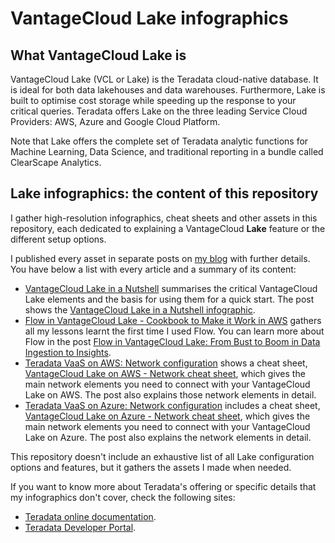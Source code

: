 # VantageCloud Lake infographics

## What VantageCloud Lake is

VantageCloud Lake (VCL or Lake) is the Teradata cloud-native database. It is ideal for both data lakehouses and data warehouses. Furthermore, Lake is built to optimise cost storage while speeding up the response to your critical queries. Teradata offers Lake on the three leading Service Cloud Providers: AWS, Azure and Google Cloud Platform.

Note that Lake offers the complete set of Teradata analytic functions for Machine Learning, Data Science, and traditional reporting in a bundle called ClearScape Analytics.

## Lake infographics: the content of this repository

I gather high-resolution infographics, cheat sheets and other assets in this repository, each dedicated to explaining a VantageCloud **Lake** feature or the different setup options.

I published every asset in separate posts on [my blog](https://celiamuriel.com/) with further details. You have below a list with every article and a summary of its content:
* [VantageCloud Lake in a Nutshell](https://celiamuriel.com/vantagecloud-lake-in-a-nutshell/) summarises the critical VantageCloud Lake elements and the basis for using them for a quick start. The post shows the [VantageCloud Lake in a Nutshell infographic](https://github.com/CeliaMuriel/VantageCloud-Lake-infographics/blob/main/VantageCloud%20Lake%20in%20a%20Nutshell.jpg).
* [Flow in VantageCloud Lake - Cookbook to Make it Work in AWS](https://github.com/CeliaMuriel/VantageCloud-Lake-infographics/blob/main/Flow%20in%20VantageCloud%20Lake%20-%20Cookbook%20to%20Make%20it%20Work%20in%20AWS.pdf) gathers all my lessons learnt the first time I used Flow. You can learn more about Flow in the post [Flow in VantageCloud Lake: From Bust to Boom in Data Ingestion to Insights](https://celiamuriel.com/flow-in-vantagecloud-lake-from-bust-to-boom-in-data-ingestion-to-insights/).
* [Teradata VaaS on AWS: Network configuration](https://celiamuriel.com/vantagecloud-lake-on-aws-network-configuration/tab) shows a cheat sheet, [VantageCloud Lake on AWS - Network cheat sheet](https://github.com/CeliaMuriel/VantageCloud-Lake-infographics/blob/main/VantageCloud%20Lake%20on%20AWS_Network%20cheat%20sheet.jpg), which gives the main network elements you need to connect with your VantageCloud Lake on AWS. The post also explains those network elements in detail.
* [Teradata VaaS on Azure: Network configuration](https://celiamuriel.com/vantagecloud-lake-on-azure-network-configuration/) includes a cheat sheet, [VantageCloud Lake on Azure - Network cheat sheet](https://github.com/CeliaMuriel/VantageCloud-Lake-infographics/blob/main/VantageCloud%20Lake%20on%20Azure_Network%20cheat%20sheet.jpg), which gives the main network elements you need to connect with your VantageCloud Lake on Azure. The post also explains the network elements in detail.

This repository doesn't include an exhaustive list of all Lake configuration options and features, but it gathers the assets I made when needed.

If you want to know more about Teradata's offering or specific details that my infographics don't cover, check the following sites:
* [Teradata online documentation](https://docs.teradata.com/).
* [Teradata Developer Portal](https://developers.teradata.com/).
